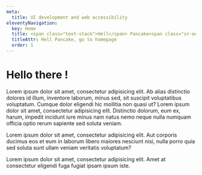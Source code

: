 ```yaml
---
meta:
  title: UI development and web accessibility
eleventyNavigation:
  key: Home
  title: <span class="text-stack">Hell</span> Pancake<span class="sr-only">, go to homepage</span>
  titleAttr: Hell Pancake, go to homepage
  order: 1
---
```


# Hello there !

Lorem ipsum dolor sit amet, consectetur adipisicing elit. Ab alias distinctio dolores id illum, inventore laborum, minus sed, sit suscipit voluptatibus voluptatum. Cumque dolor eligendi hic mollitia non quasi ut? Lorem ipsum dolor sit amet, consectetur adipisicing elit. Distinctio dolorum, eum ex, harum, impedit incidunt iure minus nam natus nemo neque nulla numquam officia optio rerum sapiente sed soluta veniam.

Lorem ipsum dolor sit amet, consectetur adipisicing elit. Aut corporis ducimus eos et eum in laborum libero maiores nesciunt nisi, nulla porro quia sed soluta sunt ullam veniam veritatis voluptatum?

Lorem ipsum dolor sit amet, consectetur adipisicing elit. Amet at consectetur eligendi fuga fugiat ipsam ipsum iste.
